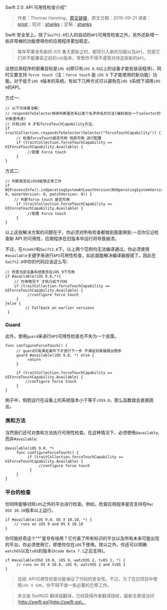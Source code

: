 Swift 2.0: API 可用性检查介绍"

> 作者：Thomas Hanning，[原文链接](http://www.thomashanning.com/api-availability-checking-in-swift-2-0/)，原文日期：2015-09-21
> 译者：[pmst](http://www.jianshu.com/users/596f2ba91ce9/latest_articles)；校对：[shanks](http://codebuild.me/)；定稿：[shanks](http://codebuild.me/)
  








Swift 安全至上。除了`Swift2.0`引入的自动的`API`可用性检查之外，另外还新增一些非常棒的功能使得你的应用程序更加稳定。

> 每年苹果发布新的 iOS 重大更新之时，都将引入新的功能以及`API`。但是它们并不能兼容之前的`iOS`版本，导致你不得不谨慎对待这些新的`API`。

设想应用程序的部署目标是`iOS 8`(即只有`iOS 8.0`以上的设备才能安装该程序)，同时又要支持 `force touch`（注：`force touch` 是 `iOS 9` 下才能使用的新功能）功能。对于低于`iOS 9`版本的系统，有如下几种方式可以避免在`iOS 8`系统下调用`iOS 9`的API。



方式一:     

    
    // 以下为译者注解:
    // respondsToSelector用来判断是否有以某个名字命名的方法(被封装在一个selector的对象里传递)
    // 只有iOS 9 才有forceTouchCapability方法。
    if traitCollection.respondsToSelector(Selector("forceTouchCapability")) {
    	 // 检查ForceTouch是否可用 倘若可用 进行配置
         if (traitCollection.forceTouchCapability == UIForceTouchCapability.Available) {
              //配置 Force touch
         }
    }

方式二:     

    
    // 判断是否在iOS9能够正常工作
    if NSProcessInfo().isOperatingSystemAtLeastVersion(NSOperatingSystemVersion(majorVersion: 9, minorVersion: 0, patchVersion: 0)) {
    	// 判断force touch 是否可用
         if (traitCollection.forceTouchCapability == UIForceTouchCapability.Available) {
              //配置 Force touch
         }
    }

以上这些解决方案的问题在于，你必须对所有检查都做到面面俱到.一旦你忘记检查新 API 的可用性，应用程序在旧版本中运行将导致崩溃。

不过，在`Xcode7`和`Swift2.0`下，以上两个范例均无法编译通过。你必须使用`#available`关键字来进行`API`可用性检查，如此就能解决编译器报错了。因此在`Swift2.0`中你的代码应该这么写:

    
    // 检查当前设备系统是否在iOS 9下可用
    if #available(iOS 9.0,*){
    	// 可用情况下 才执行如下代码
    	if (traitCollection.forceTouchCapability == UIForceTouchCapability.Available) {
              //configure force touch
         } 
    }else {
             // Fallback on earlier versions
     }

### Guard

此外，使用`guard`来进行`API`可用性检查也不失为一个良策。

    
    func configureForceTouch() {
    	 // guard只有满足条件下才进行下一步 不满足则直接跳出程序
         guard #available(iOS 9.0, *) else {
              return
         }
    
         if (traitCollection.forceTouchCapability == UIForceTouchCapability.Available) {
             //configure force touch
         }        
    }

例子中，倘若运行在设备上的系统版本小于等于`iOS9.0`，那么函数就会直接跳出。



### 类和方法

当然我们还可对类和方法执行可用性检查。在这种情况下，必须使用`@available`,而非`#available`:

    @available(iOS 9.0, *)
         func configureForceTouch() {
              if (traitCollection.forceTouchCapability == UIForceTouchCapability.Available) {
                   //configure force touch
               }    
         }
    }



### 平台的检查

你同样能够对除`iOS`之外的平台进行检查。例如，检查应用程序是否支持在`Mac OSX 10.10`版本以上运行。

    
    if #available(iOS 9.0, OS X 10.10, *) {
        // runs on iOS 9 and OS X 10.10
    }

你可能好奇这个"*"星号有啥用？它代表了所有标识的平台以及所有未来可能出现的平台。你必须使用它，即使你仅在`iOS`下使用。除以之外，你还可以明确`watchOS`以及`tvOS`的版本(`Xcode Beta 7.1`之后支持)。

    
    if #available(OSX 10.0, iOS 9, watchOS 2, tvOS 1, *) {
         // runs on OS X 10.0, iOS 9, watchOS 2 and tvOS 1
    }

>总结: API可用性检查功能保证了代码的安全性。不过，为了在旧项目中使用`iOS 9 SDK`，你不得不做一些必要的迁移工作。
































> 本文由 SwiftGG 翻译组翻译，已经获得作者翻译授权，最新文章请访问 [http://swift.gg](http://swift.gg)。